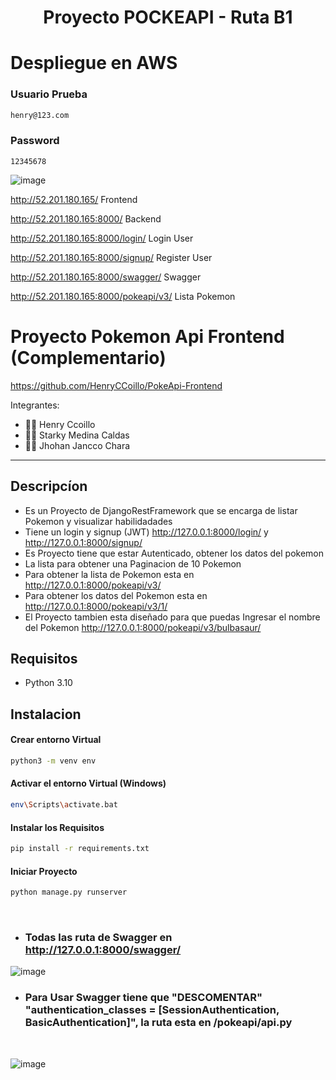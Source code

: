 <div align="center">
<h1 style="text-align: center;">Proyecto POCKEAPI - Ruta B1</h1>
</div>


# Despliegue en AWS

  ### Usuario Prueba
```bash
henry@123.com
```
  
### Password
```
12345678
```
  
  ![image](https://user-images.githubusercontent.com/86704638/218283415-63e1ad0d-fa82-4275-899c-240559024d2c.png)


  http://52.201.180.165/                  Frontend
  
  http://52.201.180.165:8000/             Backend
  
  http://52.201.180.165:8000/login/       Login User
 
  http://52.201.180.165:8000/signup/      Register User
  
  http://52.201.180.165:8000/swagger/     Swagger
  
  http://52.201.180.165:8000/pokeapi/v3/  Lista Pokemon
  
  




# Proyecto Pokemon Api Frontend (Complementario)

https://github.com/HenryCCoillo/PokeApi-Frontend


Integrantes:

- 👨‍💻 Henry Ccoillo
- 👨‍💻 Starky Medina Caldas
- 👨‍💻 Jhohan Jancco Chara

<hr>

## Descripcíon
- Es un Proyecto de DjangoRestFramework que se encarga de listar Pokemon y visualizar habilidadades
- Tiene un login y signup (JWT) http://127.0.0.1:8000/login/ y http://127.0.0.1:8000/signup/
- Es Proyecto tiene que estar Autenticado, obtener los datos del pokemon
- La lista para obtener una Paginacion de 10 Pokemon
- Para obtener la lista de Pokemon esta en http://127.0.0.1:8000/pokeapi/v3/
- Para obtener los datos del Pokemon esta en http://127.0.0.1:8000/pokeapi/v3/1/
- El Proyecto tambien esta diseñado para que puedas Ingresar el nombre del Pokemon http://127.0.0.1:8000/pokeapi/v3/bulbasaur/

## Requisitos
- Python 3.10

## Instalacion
#### Crear entorno Virtual
```bash
python3 -m venv env
```
#### Activar el entorno Virtual (Windows)
```bash
env\Scripts\activate.bat
```
#### Instalar los Requisitos
```bash
pip install -r requirements.txt
```

#### Iniciar Proyecto
```bash
python manage.py runserver
```
<br>

- ### Todas las ruta de Swagger en http://127.0.0.1:8000/swagger/
![image](https://user-images.githubusercontent.com/86704638/217305994-0025e7e8-4b70-41f1-975d-c5572544496f.png)


- ### Para Usar Swagger tiene que "DESCOMENTAR" "authentication_classes = [SessionAuthentication, BasicAuthentication]", la ruta esta en /pokeapi/api.py

<br>

![image](https://user-images.githubusercontent.com/86704638/217306322-9bc230db-7859-47e3-a1f1-d0966c5cfa5e.png)
